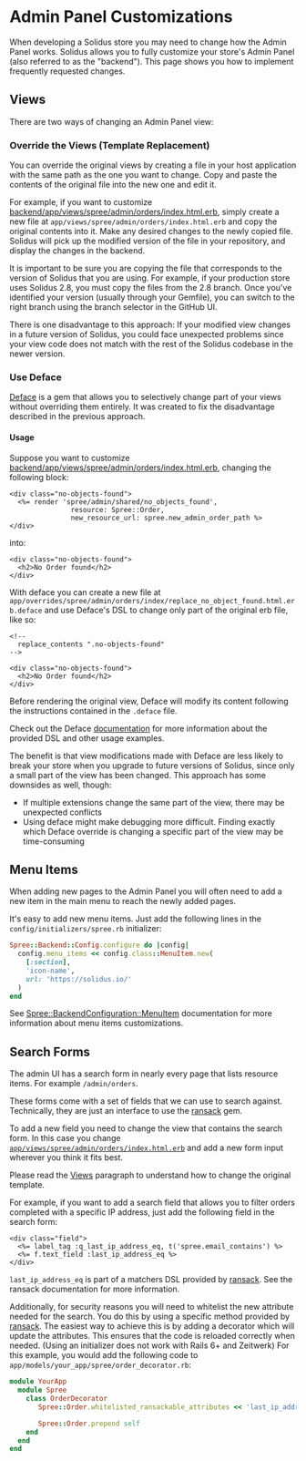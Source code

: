 # Admin Panel Customizations

When developing a Solidus store you may need to change how the Admin Panel works.
Solidus allows you to fully customize your store's Admin Panel (also referred
to as the "backend"). This page shows you how to implement frequently requested changes.

## Views

There are two ways of changing an Admin Panel view:

### Override the Views (Template Replacement)

You can override the original views by creating a file in your host application
with the same path as the one you want to change. Copy and paste the contents of
the original file into the new one and edit it.

For example, if you want to customize
[backend/app/views/spree/admin/orders/index.html.erb][orders/index], simply
create a new file at `app/views/spree/admin/orders/index.html.erb` and copy
the original contents into it. Make any desired changes to the newly copied file. Solidus
will pick up the modified version of the file in your repository, and display
the changes in the backend.

It is important to be sure you are copying the file that corresponds to the
version of Solidus that you are using. For example, if your production store
uses Solidus 2.8, you must copy the files from the 2.8 branch. Once you've
identified your version (usually through your Gemfile), you can switch to the
right branch using the branch selector in the GitHub UI.

<!-- TODO: add the GitHub branch selector image -->

There is one disadvantage to this approach: If your modified view changes in a
future version of Solidus, you could face unexpected problems since your view code does not
match with the rest of the Solidus codebase in the newer version.

### Use Deface

[Deface][deface] is a gem that allows you to selectively change part of your
views without overriding them entirely. It was created to fix the disadvantage 
described in the previous approach.

#### Usage

Suppose you want to customize
[backend/app/views/spree/admin/orders/index.html.erb][orders/index], changing
the following block:

```erb
<div class="no-objects-found">
  <%= render 'spree/admin/shared/no_objects_found',
               resource: Spree::Order,
               new_resource_url: spree.new_admin_order_path %>
</div>
```

into:

```erb
<div class="no-objects-found">
  <h2>No Order found</h2>
</div>
```

With deface you can create a new file at
`app/overrides/spree/admin/orders/index/replace_no_object_found.html.erb.deface`
and use Deface's DSL to change only part of the original erb file, like so:

```erb
<!--
  replace_contents ".no-objects-found"
-->

<div class="no-objects-found">
  <h2>No Order found</h2>
</div>
````

Before rendering the original view, Deface will modify its content following
the instructions contained in the `.deface` file.

Check out the Deface [documentation][deface] for more information
about the provided DSL and other usage examples.

The benefit is that view modifications made with Deface are less likely to break
your store when you upgrade to future versions of Solidus, since only a small
part of the view has been changed. This approach has some downsides as well,
though:

- If multiple extensions change the same part of the view, there may be
  unexpected conflicts
- Using deface might make debugging more difficult. Finding exactly which Deface
  override is changing a specific part of the view may be time-consuming

[orders/index]: https://github.com/solidusio/solidus/blob/master/backend/app/views/spree/admin/orders/index.html.erb
[deface]: https://github.com/spree/deface

## Menu Items

When adding new pages to the Admin Panel you will often need to add a new
item in the main menu to reach the newly added pages.

It's easy to add new menu items. Just add the following lines in the
`config/initializers/spree.rb` initializer:

```rb
Spree::Backend::Config.configure do |config|
  config.menu_items << config.class::MenuItem.new(
    [:section],
    'icon-name',
    url: 'https://solidus.io/'
  )
end
```

See [Spree::BackendConfiguration::MenuItem][menu-item-doc] documentation
for more information about menu items customizations.

[menu-item-doc]: http://docs.solidus.io/Spree/BackendConfiguration/MenuItem.html

## Search Forms

The admin UI has a search form in nearly every page that lists resource items. For
example `/admin/orders`.

<!-- TODO: add an admin/orders screenshot where search is visible -->

These forms come with a set of fields that we can use to search against.
Technically, they are just an interface to use the [ransack][ransack] gem.

To add a new field you need to change the view that contains the search form.
In this case you change
[`app/views/spree/admin/orders/index.html.erb`][orders/index] and add a new form
input wherever you think it fits best.

Please read the [Views](#views) paragraph to understand how to change the
original template.

For example, if you want to add a search field that allows you to filter orders
completed with a specific IP address, just add the following field in the search
form:

```erb
<div class="field">
  <%= label_tag :q_last_ip_address_eq, t('spree.email_contains') %>
  <%= f.text_field :last_ip_address_eq %>
</div>
```

`last_ip_address_eq` is part of a matchers DSL provided by [ransack][ransack].
See the ransack documentation for more information.

Additionally, for security reasons you will need to whitelist the new attribute
needed for the search. You do this by using a specific method provided by
[ransack][ransack]. The easiest way to achieve this is by adding a decorator
which will update the attributes. This ensures that the code is reloaded correctly
when needed. (Using an initializer does not work with Rails 6+ and Zeitwerk) For this
example, you would add the following code to `app/models/your_app/spree/order_decorator.rb`:

```rb
module YourApp
  module Spree
    class OrderDecorator
       Spree::Order.whitelisted_ransackable_attributes << 'last_ip_address'

       Spree::Order.prepend self
    end
  end
end
```

[ransack]: https://github.com/activerecord-hackery/ransack
[orders/index]: https://github.com/solidusio/solidus/blob/master/backend/app/views/spree/admin/orders/index.html.erb
